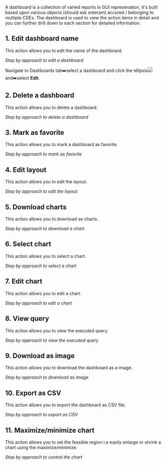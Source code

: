 
A dashboard is a collection of varied reports in GUI represenation, it's built based upon various objects (should ask sreeram) accured / belonging to multiple CDEs. The dashboard is used to view the action items in detail and you can further drill down to each section for detailed information.

## 1. Edit dashboard name
This action allows you to edit the name of the dashboard.

_Step by approach to edit a dashboard_

Navigate to Dashboards tab:arrow_right:select a dashboard and click the ellipsis![](https://github.com/vldasika/CS_Ingest/blob/Data-Consumption/Images/ellipses.png) and:arrow_right:select **Edit**.

## 2. Delete a dashboard
This action allows you to delete a dashboard.

_Step by approach to delete a dashboard_

## 3. Mark as favorite
This action allows you to mark a dashboard as favorite.

_Step by approach to mark as favorite_

## 4. Edit layout
This action allows you to edit the layout.

_Step by approach to edit the layout_

## 5. Download charts
This action allows you to download as charts.

_Step by approach to download a chart_

## 6. Select chart
This action allows you to select a chart.

_Step by approach to select a chart_

## 7. Edit chart
This action allows you to edit a chart.

_Step by approach to edit a chart_

## 8. View query
This action allows you to view the executed query.

_Step by approach to view the executed query_

## 9. Download as image
This action allows you to download the dashboard as a image.

_Step by approach to download as image_

## 10. Export as CSV
This action allows you to export the dashboard as CSV file.

_Step by approach to export as CSV_

## 11. Maximize/minimize chart
This action allows you to set the feasible region i.e easily enlarge or shrink a chart using the maximize/minimize.

_Step by approach to control the chart_
